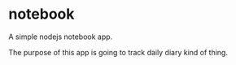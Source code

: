 # notebook
A simple nodejs notebook app.

The purpose of this app is going to track daily diary kind of thing.  
